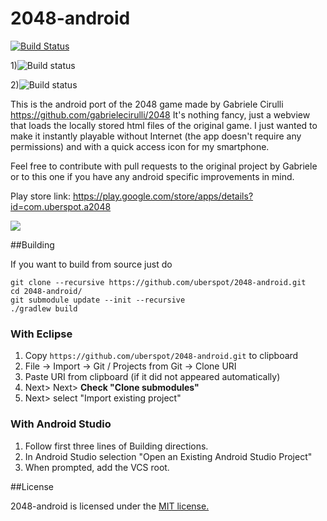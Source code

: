 2048-android
============

[![Build Status](https://travis-ci.org/uberspot/2048-android.svg?branch=master)](https://travis-ci.org/uberspot/2048-android)

1)![Build status](https://build.mobile.azure.com/v0.1/apps/9586dc0e-aed9-4b4f-9b7f-751604c587c9/branches/master/badge)

2)![Build status](https://build.mobile.azure.com/v0.1/apps/237e52d7-a138-4f08-940f-7b6c0748dd15/branches/master/badge)

This is the android port of the 2048 game made by Gabriele Cirulli https://github.com/gabrielecirulli/2048
It's nothing fancy, just a webview that loads the locally stored html files of the original game.
I just wanted to make it instantly playable without Internet (the app doesn't require any permissions) and with
a quick access icon for my smartphone.

Feel free to contribute with pull requests to the original project by Gabriele or to this one if you have any android
specific improvements in mind.

Play store link: https://play.google.com/store/apps/details?id=com.uberspot.a2048

![](screenshots/screen1.png)

##Building

If you want to build from source just do

    git clone --recursive https://github.com/uberspot/2048-android.git
    cd 2048-android/
    git submodule update --init --recursive
    ./gradlew build

### With Eclipse

1. Copy `https://github.com/uberspot/2048-android.git` to clipboard
2. File -> Import -> Git / Projects from Git -> Clone URI
3. Paste URI from clipboard (if it did not appeared automatically)
4. Next> Next> **Check "Clone submodules"**
5. Next> select "Import existing project"

### With Android Studio

1. Follow first three lines of Building directions.
2. In Android Studio selection "Open an Existing Android Studio Project"
3. When prompted, add the VCS root.

##License

2048-android is licensed under the [MIT license.](https://github.com/uberspot/2048-android/blob/master/LICENSE)
